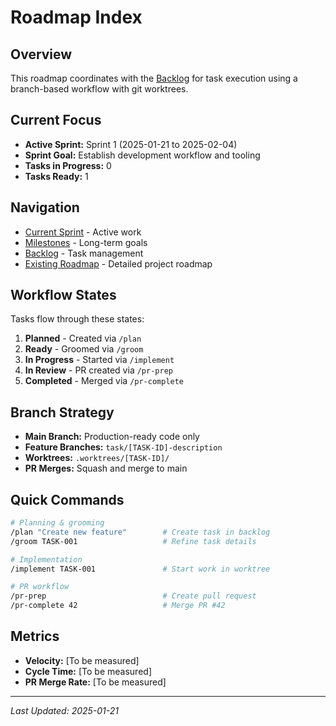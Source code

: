 # Roadmap Index

## Overview
This roadmap coordinates with the [Backlog](../backlog/) for task execution using a branch-based workflow with git worktrees.

## Current Focus
- **Active Sprint:** Sprint 1 (2025-01-21 to 2025-02-04)
- **Sprint Goal:** Establish development workflow and tooling
- **Tasks in Progress:** 0
- **Tasks Ready:** 1

## Navigation
- [Current Sprint](./current-sprint.md) - Active work
- [Milestones](./milestones/) - Long-term goals
- [Backlog](../backlog/) - Task management
- [Existing Roadmap](../planning/roadmap/overview.md) - Detailed project roadmap

## Workflow States
Tasks flow through these states:
1. **Planned** - Created via `/plan`
2. **Ready** - Groomed via `/groom`
3. **In Progress** - Started via `/implement`
4. **In Review** - PR created via `/pr-prep`
5. **Completed** - Merged via `/pr-complete`

## Branch Strategy
- **Main Branch:** Production-ready code only
- **Feature Branches:** `task/[TASK-ID]-description`
- **Worktrees:** `.worktrees/[TASK-ID]/`
- **PR Merges:** Squash and merge to main

## Quick Commands
```bash
# Planning & grooming
/plan "Create new feature"        # Create task in backlog
/groom TASK-001                   # Refine task details

# Implementation
/implement TASK-001               # Start work in worktree

# PR workflow
/pr-prep                          # Create pull request
/pr-complete 42                   # Merge PR #42
```

## Metrics
- **Velocity:** [To be measured]
- **Cycle Time:** [To be measured]
- **PR Merge Rate:** [To be measured]

---
*Last Updated: 2025-01-21*
